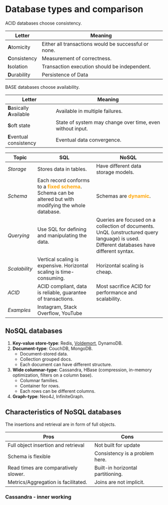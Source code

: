 # Database types and comparison


ACID databases choose consistency.

| Letter          | Meaning                                              |
| --------------- | ---------------------------------------------------- |
| **A**tomicity   | Either all transactions would be successful or none. |
| **C**onsistency | Measurement of correctness.                          |
| **I**solation   | Transaction execution should be independent.         |
| **D**urability  | Persistence of Data                                  |

BASE databases choose availability.

| Letter                      | Meaning                                                   |
| --------------------------- | --------------------------------------------------------- |
| **B**asically **A**vailable | Available in multiple failures.                           |
| **S**oft state              | State of system may change over time, even without input. |
| **E**ventual consistency    | Eventual data convergence.                                |

| Topic         | SQL                                                          | NoSQL                                                        |
| ------------- | ------------------------------------------------------------ | ------------------------------------------------------------ |
| *Storage*     | Stores data in tables.                                       | Have different data storage models.                          |
| *Schema*      | Each record conforms to a <span style="color:orange">**fixed schema**</span>. Schema can be altered but with modifying the whole database. | Schemas are <span style="color:orange">**dynamic**</span>.   |
| *Querying*    | Use SQL for defining and manipulating the data.              | Queries are focused on a collection of documents. UnQL (unstructured query language) is used. Different databases have different syntax. |
| *Scalability* | Vertical scaling is expensive. Horizontal scaling is time-consuming. | Horizontal scaling is cheap.                                 |
| *ACID*        | ACID compliant, data is reliable, guarantee of transactions. | Most sacrifice ACID for performance and scalability.         |
| *Examples*    | Instagram, Stack Overflow, YouTube                           |                                                              |

## NoSQL databases

1. **Key-value store-type**: Redis, [Voldemort](https://www.project-voldemort.com/), DynamoDB.
2. **Document-type**: CouchDB, MongoDB.
   - Document-stored data.
   - Collection grouped docs.
   - Each document can have different structure.
3. **Wide columnar-type**: Cassandra, HBase (compression, in-memory optimization, filters on a column base).
   - Columnar families.
   - Container for rows.
   - Each rows can be different columns.
4. **Graph-type**: Neo4J, InfiniteGraph.

## Characteristics of NoSQL databases

The insertions and retrieval are in form of full objects.

| Pros                                 | Cons                              |
| ------------------------------------ | --------------------------------- |
| Full object insertion and retrieval  | Not built for update              |
| Schema is flexible                   | Consistency is a problem here.    |
| Read times are comparatively slower. | Built-in horizontal partitioning. |
| Metrics/Aggregation is facilitated.  | Joins are not implicit.           |

### Cassandra - inner working

